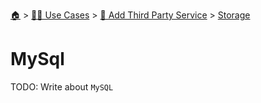 <!--startTocHeader-->
[🏠](../../../README.md) > [👷🏽 Use Cases](../../README.md) > [🥉 Add Third Party Service](../README.md) > [Storage](README.md)
# MySql
<!--endTocHeader-->
TODO: Write about `MySQL`
<!--startTocSubTopic-->
<!--endTocSubTopic-->